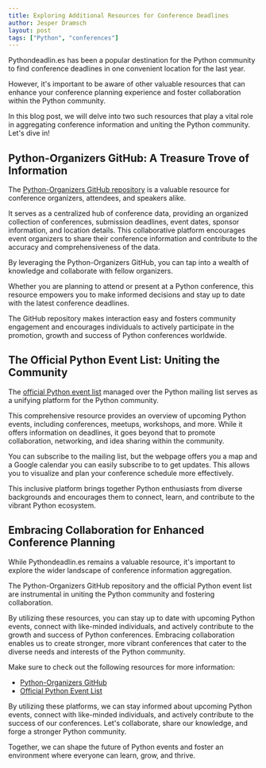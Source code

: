 ```yaml
---
title: Exploring Additional Resources for Conference Deadlines
author: Jesper Dramsch
layout: post
tags: ["Python", "conferences"]
---
```


Pythondeadlin.es has been a popular destination for the Python community to find conference deadlines in one convenient location for the last year.

However, it's important to be aware of other valuable resources that can enhance your conference planning experience and foster collaboration within the Python community.

In this blog post, we will delve into two such resources that play a vital role in aggregating conference information and uniting the Python community. Let's dive in!

## Python-Organizers GitHub: A Treasure Trove of Information

The [Python-Organizers GitHub repository](https://github.com/python-organizers/conferences) is a valuable resource for conference organizers, attendees, and speakers alike.

It serves as a centralized hub of conference data, providing an organized collection of conferences, submission deadlines, event dates, sponsor information, and location details. This collaborative platform encourages event organizers to share their conference information and contribute to the accuracy and comprehensiveness of the data.

By leveraging the Python-Organizers GitHub, you can tap into a wealth of knowledge and collaborate with fellow organizers.

Whether you are planning to attend or present at a Python conference, this resource empowers you to make informed decisions and stay up to date with the latest conference deadlines.

The GitHub repository makes interaction easy and fosters community engagement and encourages individuals to actively participate in the promotion, growth and success of Python conferences worldwide.

## The Official Python Event List: Uniting the Community

The [official Python event list](https://www.python.org/events/) managed over the Python mailing list serves as a unifying platform for the Python community.

This comprehensive resource provides an overview of upcoming Python events, including conferences, meetups, workshops, and more. While it offers information on deadlines, it goes beyond that to promote collaboration, networking, and idea sharing within the community.

You can subscribe to the mailing list, but the webpage offers you a map and a Google calendar you can easily subscribe to to get updates. This allows you to visualize and plan your conference schedule more effectively.

This inclusive platform brings together Python enthusiasts from diverse backgrounds and encourages them to connect, learn, and contribute to the vibrant Python ecosystem.

## Embracing Collaboration for Enhanced Conference Planning

While Pythondeadlin.es remains a valuable resource, it's important to explore the wider landscape of conference information aggregation.

The Python-Organizers GitHub repository and the official Python event list are instrumental in uniting the Python community and fostering collaboration.

By utilizing these resources, you can stay up to date with upcoming Python events, connect with like-minded individuals, and actively contribute to the growth and success of Python conferences. Embracing collaboration enables us to create stronger, more vibrant conferences that cater to the diverse needs and interests of the Python community.

Make sure to check out the following resources for more information:
- [Python-Organizers GitHub](https://github.com/python-organizers/conferences)
- [Official Python Event List](https://www.python.org/events/)

By utilizing these platforms, we can stay informed about upcoming Python events, connect with like-minded individuals, and actively contribute to the success of our conferences. Let's collaborate, share our knowledge, and forge a stronger Python community.

Together, we can shape the future of Python events and foster an environment where everyone can learn, grow, and thrive.
